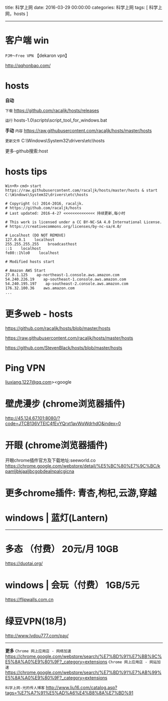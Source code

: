 title: 科学上网
date: 2016-03-29 00:00:00
categories:  科学上网
tags: [ 科学上网，hosts ]


---
# 客户端 win
`PJM～Free VPN` 【dekaron vpn】

http://qqhonbao.com/




# hosts
**自动**

`下载`  https://github.com/racaljk/hosts/releases

`运行` hosts-1.0\scripts\script_tool_for_windows.bat



**手动**
`内容` https://raw.githubusercontent.com/racaljk/hosts/master/hosts

`更新文件` C:\Windows\System32\drivers\etc\hosts


更多-github搜索:host



# hosts tips
`Win+R>` `cmd>` 
`start https://raw.githubusercontent.com/racaljk/hosts/master/hosts & start C:\Windows\System32\drivers\etc\hosts`
```
# Copyright (c) 2014-2016, racaljk.
# https://github.com/racaljk/hosts
# Last updated: 2016-4-27 <<<<<<<<<<<<<< 持续更新,每小时
 
# This work is licensed under a CC BY-NC-SA 4.0 International License.
# https://creativecommons.org/licenses/by-nc-sa/4.0/
 
# Localhost (DO NOT REMOVE)
127.0.0.1    localhost
255.255.255.255    broadcasthost
::1    localhost
fe80::1%lo0    localhost
 
# Modified hosts start
 
# Amazon AWS Start
27.0.1.125    ap-northeast-1.console.aws.amazon.com
54.240.226.19    ap-southeast-1.console.aws.amazon.com
54.240.195.197    ap-southeast-2.console.aws.amazon.com
176.32.100.36    aws.amazon.com
...
```


# 更多web - hosts
https://github.com/racaljk/hosts/blob/master/hosts

https://raw.githubusercontent.com/racaljk/hosts/master/hosts



https://github.com/StevenBlack/hosts/blob/master/hosts




# Ping VPN
liuxiang.1227@qq.com><google



# 壁虎漫步 (chrome浏览器插件)
http://45.124.67.101:8080/?code=JTCB136VTElC4fEvYQrxt1avWqWdrhdO&index=0


# 开眼   (chrome浏览器插件)
开眼chrome插件官方及下载地址:seeworld.co
https://chrome.google.com/webstore/detail/%E5%BC%80%E7%9C%BC/kpamljbkjaaljbcgobdealnpalcgicna


# 更多chrome插件: 青杏,枸杞,云游,穿越



# windows | 蓝灯(Lantern)


---
# 多态  （付费）  20元/月 10GB
https://duotai.org/


# windows | 会玩（付费） 1GB/5元
https://flipwalls.com.cn


# 绿豆VPN(18月)
http://www.lvdou777.com/pay/



---


**更多**
`Chrome 网上应用店 - 网络加速`
https://chrome.google.com/webstore/search/%E7%BD%91%E7%BB%9C%E5%8A%A0%E9%80%9F?_category=extensions
`Chrome 网上应用店 - 网站加速`
https://chrome.google.com/webstore/search/%E7%BD%91%E7%AB%99%E5%8A%A0%E9%80%9F?_category=extensions


`科学上网-光的传人博客`
http://www.liu16.com/catalog.asp?tags=%E7%A7%91%E5%AD%A6%E4%B8%8A%E7%BD%91


<!-- more -->
